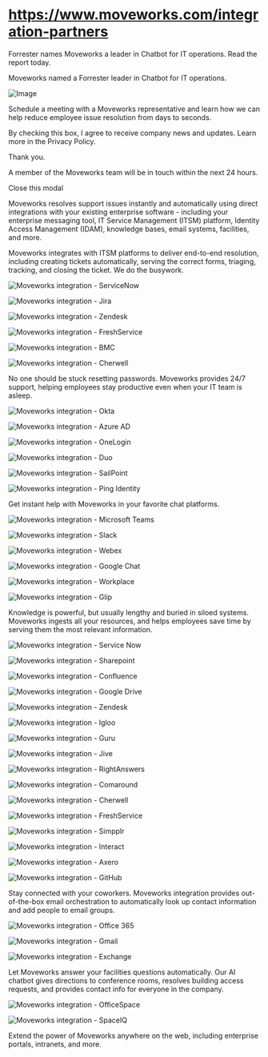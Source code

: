 # https://www.moveworks.com/integration-partners

Forrester names Moveworks a leader in Chatbot for IT operations. Read the report today.

Moveworks named a Forrester leader in Chatbot for IT operations. 

![Image](https://www.moveworks.com/hubfs/img/site/qr-demo.png)

Schedule a meeting with a Moveworks representative and learn how we can help reduce employee issue resolution from days to seconds.

By checking this box, I agree to receive company news and updates. Learn more in the Privacy Policy.

Thank you.

A member of the Moveworks team will be in touch within the next 24 hours.



  Close this modal
  


Moveworks resolves support issues instantly and automatically using direct integrations with your existing enterprise software - including your enterprise messaging tool, IT Service Management (ITSM) platform, Identity Access Management (IDAM), knowledge bases, email systems, facilities, and more.

Moveworks integrates with ITSM platforms to deliver end-to-end resolution, including creating tickets automatically, serving the correct forms, triaging, tracking, and closing the ticket. We do the busywork.

![Moveworks integration - ServiceNow](https://www.moveworks.com/hubfs/img/integrations/mark-only/servicenow.svg)

![Moveworks integration - Jira](https://www.moveworks.com/hubfs/img/integrations/mark-only/Jira_IconOnly.svg)

![Moveworks integration - Zendesk](https://www.moveworks.com/hubfs/zendesk-2.svg)

![Moveworks integration - FreshService](https://www.moveworks.com/hubfs/img/integrations/mark-only/freshservice.svg)

![Moveworks integration - BMC](https://www.moveworks.com/hubfs/BMC.svg)

![Moveworks integration - Cherwell](https://www.moveworks.com/hubfs/Cherwell.svg)

No one should be stuck resetting passwords. Moveworks provides 24/7 support, helping employees stay productive even when your IT team is asleep. 

![Moveworks integration - Okta](https://www.moveworks.com/hubfs/img/integrations/mark-only/okta.svg)

![Moveworks integration - Azure AD](https://www.moveworks.com/hubfs/Moveweb/Enterprise%20Logos%20(integrations)/azure-active-directory-1.png)

![Moveworks integration - OneLogin](https://www.moveworks.com/hubfs/img/integrations/mark-only/onelogin-bug-1.svg)

![Moveworks integration - Duo](https://www.moveworks.com/hubfs/img/integrations/mark-only/Duo_Logo_Green.svg)

![Moveworks integration - SailPoint](https://www.moveworks.com/hubfs/img/integrations/mark-only/sailpoint-bug.svg)

![Moveworks integration - Ping Identity](https://www.moveworks.com/hubfs/img/integrations/mark-only/ping_logo_singlecolor.svg)

Get instant help with Moveworks in your favorite chat platforms.

![Moveworks integration - Microsoft Teams](https://www.moveworks.com/hubfs/Microsoft_Teams_Icon_NEW-1.svg)

![Moveworks integration - Slack](https://www.moveworks.com/hubfs/img/integrations/mark-only/slack-bug-1.svg)

![Moveworks integration - Webex](https://www.moveworks.com/hubfs/Webex_ByCisco_Icon_Greyscale.png)

![Moveworks integration - Google Chat](https://www.moveworks.com/hubfs/Google_Hangouts_Chat.svg)

![Moveworks integration - Workplace](https://www.moveworks.com/hubfs/Facebook_Workplace-1.svg)

![Moveworks integration - Glip](https://www.moveworks.com/hubfs/Glip_Icon_FullColor.png)

Knowledge is powerful, but usually lengthy and buried in siloed systems. Moveworks ingests all your resources, and helps employees save time by serving them the most relevant information. 

![Moveworks integration - Service Now](https://www.moveworks.com/hubfs/img/integrations/mark-only/servicenow.svg)

![Moveworks integration - Sharepoint](https://www.moveworks.com/hubfs/img/integrations/mark-only/microsoft-sharepoint-bug.svg)

![Moveworks integration - Confluence](https://www.moveworks.com/hubfs/Confluence_Icon_SingleColor_Black.svg)

![Moveworks integration - Google Drive](https://www.moveworks.com/hubfs/img/integrations/mark-only/google-drive-logo.svg)

![Moveworks integration - Zendesk](https://www.moveworks.com/hubfs/zendesk-3.svg)

![Moveworks integration - Igloo](https://www.moveworks.com/hubfs/Igloo.svg)

![Moveworks integration - Guru](https://www.moveworks.com/hubfs/guru-icon.png)

![Moveworks integration - Jive](https://www.moveworks.com/hubfs/Jive-1.svg)

![Moveworks integration - RightAnswers](https://www.moveworks.com/hubfs/RightAnswers_ByUpland_Logo_FullColor.png)

![Moveworks integration - Comaround](https://www.moveworks.com/hubfs/Comaround_Icon_FullColor.png)

![Moveworks integration - Cherwell](https://www.moveworks.com/hubfs/Cherwell.svg)

![Moveworks integration - FreshService](https://www.moveworks.com/hubfs/img/integrations/mark-only/freshservice.svg)

![Moveworks integration - Simpplr](https://www.moveworks.com/hubfs/Simmplr_Logo_SingleColr.svg)

![Moveworks integration - Interact](https://www.moveworks.com/hubfs/img/integrations/mark-only/interact.svg)

![Moveworks integration - Axero](https://www.moveworks.com/hubfs/img/integrations/mark-only/axero.png)

![Moveworks integration - GitHub](https://www.moveworks.com/hubfs/GitHub_Logo_Dark.svg)

Stay connected with your coworkers. Moveworks integration provides out-of-the-box email orchestration to automatically look up contact information and add people to email groups.

![Moveworks integration - Office 365](https://www.moveworks.com/hubfs/img/integrations/mark-only/microsoft-office-365.svg)

![Moveworks integration - Gmail](https://www.moveworks.com/hubfs/gsuite_bug_light.svg)

![Moveworks integration - Exchange](https://www.moveworks.com/hubfs/img/integrations/mark-only/microsoft-exchange-bug.svg)

Let Moveworks answer your facilities questions automatically. Our AI chatbot gives directions to conference rooms, resolves building access requests, and provides contact info for everyone in the company.

![Moveworks integration - OfficeSpace](https://www.moveworks.com/hubfs/img/integrations/mark-only/officespace-logo-bug.svg)

![Moveworks integration - SpaceIQ](https://www.moveworks.com/hubfs/SpaceIQ_Logo_FullColor.png)

Extend the power of Moveworks anywhere on the web, including enterprise portals, intranets, and more.

